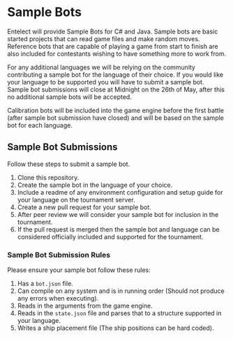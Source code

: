 # Sample Bots

Entelect will provide Sample Bots for C# and Java. Sample bots are basic started projects that can read game files and make random moves. Reference bots that are capable of playing a game from start to finish are also included for contestants wishing to have something more to work from.

For any additional languages we will be relying on the community contributing a sample bot for the language of their choice. If you would like your language to be supported you will have to submit a sample bot. Sample bot submissions will close at Midnight on the 26th of May, after this no additional sample bots will be accepted.

Calibration bots will be included into the game engine before the first battle (after sample bot submission have closed) and will be based on the sample bot for each language.

## Sample Bot Submissions

Follow these steps to submit a sample bot.

1. Clone this repository.
1. Create the sample bot in the language of your choice.
1. Include a readme of any environment configuration and setup guide for your language on the tournament server.
1. Create a new pull request for your sample bot.
1. After peer review we will consider your sample bot for inclusion in the tournament.
1. If the pull request is merged then the sample bot and language can be considered officially included and supported for the tournament.

### Sample Bot Submission Rules

Please ensure your sample bot follow these rules:

1. Has a `bot.json` file.
1. Can compile on any system and is in running order (Should not produce any errors when executing).
1. Reads in the arguments from the game engine.
1. Reads in the `state.json` file and parses that to a structure supported in your language.
1. Writes a ship placement file (The ship positions can be hard coded).
